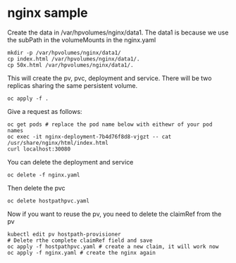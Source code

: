 # nginx sample
Create the data in /var/hpvolumes/nginx/data1. The data1 is because we use the subPath in the volumeMounts in the nginx.yaml
```
mkdir -p /var/hpvolumes/nginx/data1/
cp index.html /var/hpvolumes/nginx/data1/.
cp 50x.html /var/hpvolumes/nginx/data1/.
```
This will create the pv, pvc, deployment and service. There will be two replicas sharing the same persistent volume.
```
oc apply -f .
```
Give a request as follows:
```
oc get pods # replace the pod name below with eithewr of your pod names
oc exec -it nginx-deployment-7b4d76f8d8-vjgzt -- cat /usr/share/nginx/html/index.html
curl localhost:30080
```

You can delete the deployment and service
```
oc delete -f nginx.yaml
```

Then  delete the pvc
```
oc delete hostpathpvc.yaml
```

Now if you want to reuse the pv, you need to delete the claimRef from the pv
```
kubectl edit pv hostpath-provisioner
# Delete rthe complete claimRef field and save
oc apply -f hostpathpvc.yaml # create a new claim, it will work now
oc apply -f nginx.yaml # create the nginx again
```
